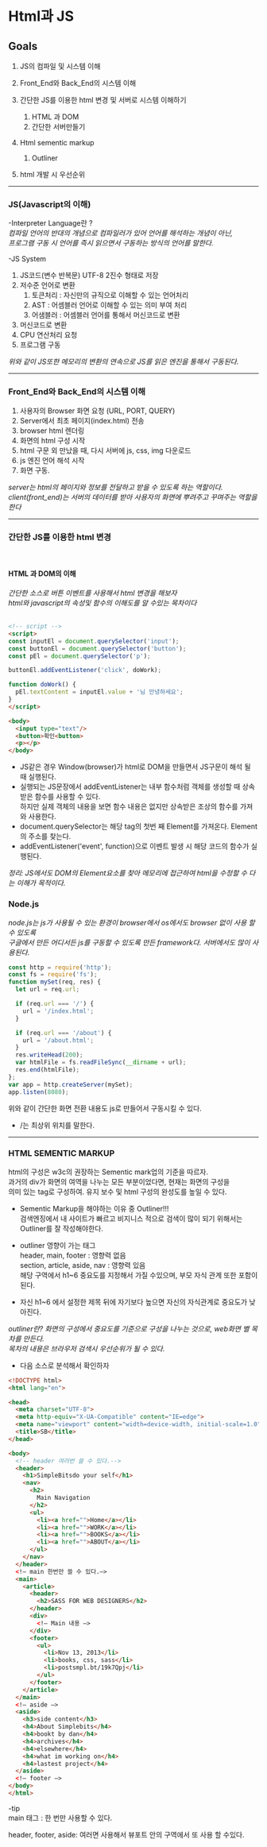 # Html과 JS 

## Goals
1. JS의 컴파일 및 시스템 이해 
1. Front_End와 Back_End의 시스템 이해
    
1. 간단한 JS를 이용한 html 변경 및 서버로 시스템 이해하기
    1. HTML 과 DOM
    1. 간단한 서버만들기 
1. Html sementic markup
    1. Outliner
1. html 개발 시 우선순위 


--- 


### JS(Javascript의 이해)

-Interpreter Language란 ? <br/>
_컴파일 언어의 반대의 개념으로 컴파일러가 있어 언어를 해석하는 개념이 아닌,_<br/>
_프로그램 구동 시 언어를 즉시 읽으면서 구동하는 방식의 언어를 말한다._

-JS System<br/>
1. JS코드(변수 반복문) UTF-8 2진수 형태로 저장 
1. 저수준 언어로 변환 <br/>
    1. 토큰처리 : 자신만의 규직으로 이해할 수 있는 언어처리<br/>
    1. AST : 어셈블러 언어로 이해할 수 있는 의미 부여 처리<br/>
    1. 어샘블러 : 어셈블러 언어를 통해서 머신코드로 변환
1. 머신코드로 변환
1. CPU 연산처리 요청
1. 프로그램 구동<br/>


_위와 같이 JS또한 메모리의 변환의 연속으로 JS를 읽은 엔진을 통해서 구동된다._

---

### Front_End와 Back_End의 시스템 이해

1. 사용자의 Browser 화면 요청 (URL, PORT, QUERY)
1. Server에서 최초 페이지(index.html) 전송
1. browser html 렌더링 
1. 화면의 html 구성 시작
1. html 구문 외 만났을 때, 다시 서버에 js, css, img 다운로드
1. js 엔진 언어 해석 시작
1. 화면 구동. 

_server는 html의 페이지와 정보를 전달하고 받을 수 있도록 하는 역할이다._</br>
_client(front_end)는 서버의 데이터를 받아 사용자의 화면에 뿌려주고 꾸며주는 역할을 한다_</br>


---


### 간단한 JS를 이용한 html 변경
<br/>

#### HTML 과 DOM의 이해

_간단한 소스로 버튼 이벤트를 사용해서 html 변경을 해보자_<br/>
_html와 javascript의 속성및 함수의 이해도를 알 수있는 목차이다_
<br/>
<br/>

```html
<!-- script -->
<script>
const inputEl = document.querySelector('input');
const buttonEl = document.querySelector('button');
const pEl = document.querySelector('p');

buttonEl.addEventListener('click', doWork);

function doWork() {
  pEl.textContent = inputEl.value + '님 안녕하세요';
}
</script>

<body>
  <input type="text"/>
  <button>확인<button>
  <p></p>
</body>
```

- JS같은 경우 Window(browser)가  html로 DOM을 만들면서 JS구문이 해석 될 때 실행된다. 
- 실행되는 JS문장에서 addEventListener는  내부 함수처럼 객체를 생성할 때 상속 받은 함수를 사용할 수 있다.<br/> 하지만 실제 객체의 내용을 보면 함수 내용은 없지만 상속받은 조상의 함수를 가져와 사용한다.
- document.querySelector는 해당 tag의 첫번 째 Element를 가져온다. Element의 주소를 찾는다.
- addEventListener('event', function)으로 이벤트 발생 시 해당 코드의 함수가 실행된다.

_정리: JS에서도 DOM의 Element요소를 찾아 메모리에 접근하여 html을 수정할 수 다는 이해가 목적이다._
<br/>


### Node.js
_node.js는 js가 사용될 수 있는 환경이 browser에서 os에서도 browser 없이 사용 할 수 있도록_ <br/>
_구글에서 만든 어디서든 js를 구동할 수 있도록 만든 framework다. 서버에서도 많이 사용된다._

```javascript
const http = require('http');
const fs = require('fs');
function mySet(req, res) {
  let url = req.url;

  if (req.url === '/') {
    url = '/index.html';
  }

  if (req.url === '/about') {
    url = '/about.html';
  }
  res.writeHead(200);
  var htmlFile = fs.readFileSync(__dirname + url);
  res.end(htmlFile);
};
var app = http.createServer(mySet);
app.listen(8080);
```

위와 같이 간단한 화면 전환 내용도 js로 만들어서 구동시킬 수 있다. 
- /는 최상위 위치를 말한다.




---

### HTML SEMENTIC MARKUP

html의 구성은 w3c의 권장하는 Sementic mark업의 기준을 따르자.<br/>
과거의 div가 화면의 여역을 나누는 모든 부분이었다면, 현재는 화면의 구성을 <br/>
의미 있는 tag로 구성하여.  유지 보수 및 html 구성의 완성도를 높일 수 있다. <br/>

- Sementic Markup을 해야하는 이유 중 Outliner!!! <br/>
검색엔징에서 내 사이트가 빠르고 비지니스 적으로 검색이 많이 되기 위해서는 Outliner를 잘 작성해야한다. <br/>

- outliner 영향이  가는 태그 <br/>
header, main, footer : 영향력 없음<br/>
section, article, aside, nav : 영향력 있음<br/>
해당 구역에서 h1~6 중요도를 지정해서 가질 수있으며, 부모 자식 관계 또한 포함이 된다.

- 자신 h1~6 에서 설정한 제목 뒤에 자기보다 높으면 자신의 자식관계로 중요도가 낮아진다.


_outliner란?_
_화면의 구성에서 중요도를 기준으로 구성을 나누는 것으로, web화면 별 목차를 만든다._ <br/>
_목차의 내용은 브라우저 검색시 우선순위가 될 수 있다._

- 다음 소스로 분석해서 확인하자 

```html 
<!DOCTYPE html>
<html lang="en">

<head>
  <meta charset="UTF-8">
  <meta http-equiv="X-UA-Compatible" content="IE=edge">
  <meta name="viewport" content="width=device-width, initial-scale=1.0">
  <title>SB</title>
</head>

<body>
  <!-- header 여러번 쓸 수 있다.-->
  <header>
    <h1>SimpleBitsdo your self</h1>
    <nav>
      <h2>
        Main Navigation
      </h2>
      <ul>
        <li><a href="">Home</a></li>
        <li><a href="">WORK</a></li>
        <li><a href="">BOOKS</a></li>
        <li><a href="">ABOUT</a></li>
      </ul>
    </nav>
  </header>
  <!— main 한번만 쓸 수 있다.—>
  <main>
    <article>
      <header>
        <h2>SASS FOR WEB DESIGNERS</h2>
      </header>
      <div>
        <!— Main 내용 —>
      </div>
      <footer>
        <ul>
          <li>Nov 13, 2013</li>
          <li>books, css, sass</li>
          <li>postsmpl.bt/19k7Qpj</li>
        </ul>
      </footer>
    </article>
  </main>
  <!— aside —>
  <aside>
    <h3>side content</h3>
    <h4>About Simplebits</h4>
    <h4>bookt by dan</h4>
    <h4>archives</h4>
    <h4>elsewhere</h4>
    <h4>what im working on</h4>
    <h4>lastest project</h4>
  </aside>
  <!— footer —>
</body>
</html>
```


-tip <br/>
main 태그 : 한 번만 사용할 수 있다.

header, footer, aside: 여러면 사용해서 뷰포트 안의 구역에서 또 사용 할 수있다.